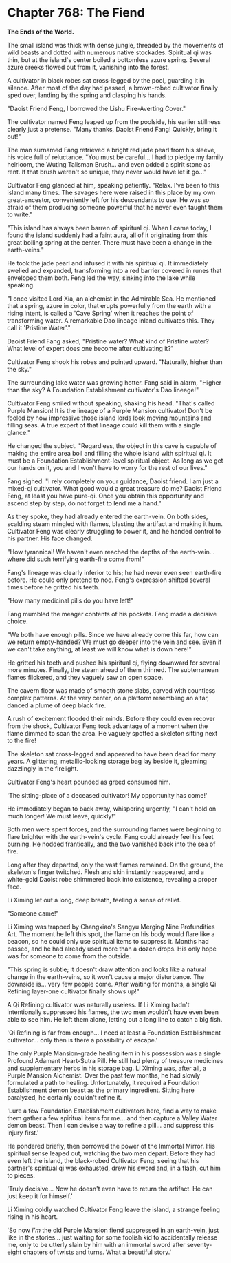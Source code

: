 # Chapter 768: The Fiend

**The Ends of the World.**

The small island was thick with dense jungle, threaded by the movements of wild beasts and dotted with numerous native stockades. Spiritual qi was thin, but at the island's center boiled a bottomless azure spring. Several azure creeks flowed out from it, vanishing into the forest.

A cultivator in black robes sat cross-legged by the pool, guarding it in silence. After most of the day had passed, a brown-robed cultivator finally sped over, landing by the spring and clasping his hands.

"Daoist Friend Feng, I borrowed the Lishu Fire-Averting Cover."

The cultivator named Feng leaped up from the poolside, his earlier stillness clearly just a pretense. "Many thanks, Daoist Friend Fang! Quickly, bring it out!"

The man surnamed Fang retrieved a bright red jade pearl from his sleeve, his voice full of reluctance. "You must be careful... I had to pledge my family heirloom, the Wuting Talisman Brush... and even added a spirit stone as rent. If that brush weren't so unique, they never would have let it go..."

Cultivator Feng glanced at him, speaking patiently. "Relax. I've been to this island many times. The savages here were raised in this place by my own great-ancestor, conveniently left for his descendants to use. He was so afraid of them producing someone powerful that he never even taught them to write."

"This island has always been barren of spiritual qi. When I came today, I found the island suddenly had a faint aura, all of it originating from this great boiling spring at the center. There must have been a change in the earth-veins."

He took the jade pearl and infused it with his spiritual qi. It immediately swelled and expanded, transforming into a red barrier covered in runes that enveloped them both. Feng led the way, sinking into the lake while speaking.

"I once visited Lord Xia, an alchemist in the Admirable Sea. He mentioned that a spring, azure in color, that erupts powerfully from the earth with a rising intent, is called a 'Cave Spring' when it reaches the point of transforming water. A remarkable Dao lineage inland cultivates this. They call it 'Pristine Water'."

Daoist Friend Fang asked, "Pristine water? What kind of Pristine water? What level of expert does one become after cultivating it?"

Cultivator Feng shook his robes and pointed upward. "Naturally, higher than the sky."

The surrounding lake water was growing hotter. Fang said in alarm, "Higher than the sky? A Foundation Establishment cultivator's Dao lineage!"

Cultivator Feng smiled without speaking, shaking his head. "That's called Purple Mansion! It is the lineage of a Purple Mansion cultivator! Don't be fooled by how impressive those island lords look moving mountains and filling seas. A true expert of that lineage could kill them with a single glance."

He changed the subject. "Regardless, the object in this cave is capable of making the entire area boil and filling the whole island with spiritual qi. It must be a Foundation Establishment-level spiritual object. As long as we get our hands on it, you and I won't have to worry for the rest of our lives."

Fang sighed. "I rely completely on your guidance, Daoist friend. I am just a mixed-qi cultivator. What good would a great treasure do me? Daoist Friend Feng, at least you have pure-qi. Once you obtain this opportunity and ascend step by step, do not forget to lend me a hand."

As they spoke, they had already entered the earth-vein. On both sides, scalding steam mingled with flames, blasting the artifact and making it hum. Cultivator Feng was clearly struggling to power it, and he handed control to his partner. His face changed.

"How tyrannical! We haven't even reached the depths of the earth-vein... where did such terrifying earth-fire come from!"

Fang's lineage was clearly inferior to his; he had never even seen earth-fire before. He could only pretend to nod. Feng's expression shifted several times before he gritted his teeth.

"How many medicinal pills do you have left!"

Fang mumbled the meager contents of his pockets. Feng made a decisive choice.

"We both have enough pills. Since we have already come this far, how can we return empty-handed? We must go deeper into the vein and see. Even if we can't take anything, at least we will know what is down here!"

He gritted his teeth and pushed his spiritual qi, flying downward for several more minutes. Finally, the steam ahead of them thinned. The subterranean flames flickered, and they vaguely saw an open space.

The cavern floor was made of smooth stone slabs, carved with countless complex patterns. At the very center, on a platform resembling an altar, danced a plume of deep black fire.

A rush of excitement flooded their minds. Before they could even recover from the shock, Cultivator Feng took advantage of a moment when the flame dimmed to scan the area. He vaguely spotted a skeleton sitting next to the fire!

The skeleton sat cross-legged and appeared to have been dead for many years. A glittering, metallic-looking storage bag lay beside it, gleaming dazzlingly in the firelight.

Cultivator Feng's heart pounded as greed consumed him.

'The sitting-place of a deceased cultivator! My opportunity has come!'

He immediately began to back away, whispering urgently, "I can't hold on much longer! We must leave, quickly!"

Both men were spent forces, and the surrounding flames were beginning to flare brighter with the earth-vein's cycle. Fang could already feel his feet burning. He nodded frantically, and the two vanished back into the sea of fire.

Long after they departed, only the vast flames remained. On the ground, the skeleton's finger twitched. Flesh and skin instantly reappeared, and a white-gold Daoist robe shimmered back into existence, revealing a proper face.

Li Ximing let out a long, deep breath, feeling a sense of relief.

"Someone came!"

Li Ximing was trapped by Changxiao's Sangyu Merging Nine Profundities Art. The moment he left this spot, the flame on his body would flare like a beacon, so he could only use spiritual items to suppress it. Months had passed, and he had already used more than a dozen drops. His only hope was for someone to come from the outside.

"This spring is subtle; it doesn't draw attention and looks like a natural change in the earth-veins, so it won't cause a major disturbance. The downside is... very few people come. After waiting for months, a single Qi Refining layer-one cultivator finally shows up!"

A Qi Refining cultivator was naturally useless. If Li Ximing hadn't intentionally suppressed his flames, the two men wouldn't have even been able to see him. He left them alone, letting out a long line to catch a big fish.

'Qi Refining is far from enough... I need at least a Foundation Establishment cultivator... only then is there a possibility of escape.'

The only Purple Mansion-grade healing item in his possession was a single Profound Adamant Heart-Sutra Pill. He still had plenty of treasure medicines and supplementary herbs in his storage bag. Li Ximing was, after all, a Purple Mansion Alchemist. Over the past few months, he had slowly formulated a path to healing. Unfortunately, it required a Foundation Establishment demon beast as the primary ingredient. Sitting here paralyzed, he certainly couldn't refine it.

'Lure a few Foundation Establishment cultivators here, find a way to make them gather a few spiritual items for me... and then capture a Valley Water demon beast. Then I can devise a way to refine a pill... and suppress this injury first.'

He pondered briefly, then borrowed the power of the Immortal Mirror. His spiritual sense leaped out, watching the two men depart. Before they had even left the island, the black-robed Cultivator Feng, seeing that his partner's spiritual qi was exhausted, drew his sword and, in a flash, cut him to pieces.

'Truly decisive... Now he doesn't even have to return the artifact. He can just keep it for himself.'

Li Ximing coldly watched Cultivator Feng leave the island, a strange feeling rising in his heart.

'So now *I'm* the old Purple Mansion fiend suppressed in an earth-vein, just like in the stories... just waiting for some foolish kid to accidentally release me, only to be utterly slain by him with an immortal sword after seventy-eight chapters of twists and turns. What a beautiful story.'